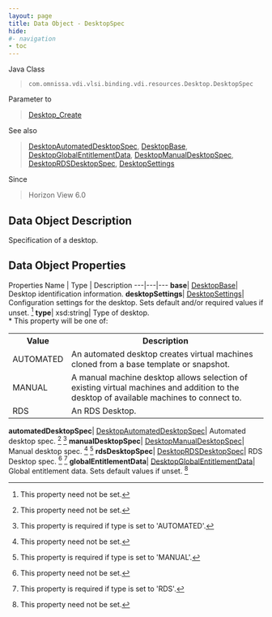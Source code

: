 ```yaml
---
layout: page
title: Data Object - DesktopSpec
hide:
#- navigation
- toc
---
```






Java Class
> `com.omnissa.vdi.vlsi.binding.vdi.resources.Desktop.DesktopSpec`

Parameter to
> [Desktop_Create](vdi.resources.Desktop.md#create)

See also
> [DesktopAutomatedDesktopSpec](vdi.resources.Desktop.AutomatedDesktopSpec.md), [DesktopBase](vdi.resources.Desktop.DesktopBase.md), [DesktopGlobalEntitlementData](vdi.resources.Desktop.GlobalEntitlementData.md), [DesktopManualDesktopSpec](vdi.resources.Desktop.ManualDesktopSpec.md), [DesktopRDSDesktopSpec](vdi.resources.Desktop.RDSDesktopSpec.md), [DesktopSettings](vdi.resources.Desktop.DesktopSettings.md)

Since
> Horizon View 6.0


## Data Object Description

Specification of a desktop.

## Data Object Properties
Properties
Name |  Type |  Description
---|---|---
**base**| [DesktopBase](vdi.resources.Desktop.DesktopBase.md)|  Desktop identification information.
**desktopSettings**| [DesktopSettings](vdi.resources.Desktop.DesktopSettings.md)|  Configuration settings for the desktop. Sets default and/or required values if unset. [^1]
**type**|  xsd:string|  Type of desktop.<br>* This property will be one of:<br><table><tr><th>Value</th><th>Description</th></tr><tr><td>AUTOMATED</td><td>An automated desktop creates virtual machines cloned from a base template or snapshot.</td></tr><tr><td>MANUAL</td><td>A manual machine desktop allows selection of existing virtual machines and addition to the desktop of available machines to connect to.</td></tr><tr><td>RDS</td><td>An RDS Desktop.</td></tr></table>
**automatedDesktopSpec**| [DesktopAutomatedDesktopSpec](vdi.resources.Desktop.AutomatedDesktopSpec.md)|  Automated desktop spec. [^1] [^29]
**manualDesktopSpec**| [DesktopManualDesktopSpec](vdi.resources.Desktop.ManualDesktopSpec.md)|  Manual desktop spec. [^1] [^26]
**rdsDesktopSpec**| [DesktopRDSDesktopSpec](vdi.resources.Desktop.RDSDesktopSpec.md)|  RDS Desktop spec. [^1] [^27]
**globalEntitlementData**| [DesktopGlobalEntitlementData](vdi.resources.Desktop.GlobalEntitlementData.md)|  Global entitlement data. Sets default values if unset. [^1]
 


 


[^1]: This property need not be set.
[^26]: This property is required if type is set to 'MANUAL'.
[^27]: This property is required if type is set to 'RDS'.
[^29]: This property is required if type is set to 'AUTOMATED'.